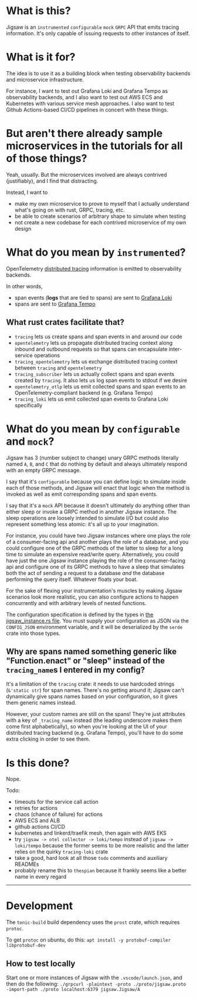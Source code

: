# What is this?
Jigsaw is an `instrumented` `configurable` `mock` `GRPC` API that emits tracing information. It's only capable of issuing requests to other instances of itself.

# What is it for?
The idea is to use it as a building block when testing observability backends and microservice infrastructure.

For instance, I want to test out Grafana Loki and Grafana Tempo as observability backends, and I also want to test out AWS ECS and Kubernetes with various service mesh approaches. I also want to test Github Actions-based CI/CD pipelines in concert with these things.

# But aren't there already sample microservices in the tutorials for all of those things?
Yeah, usually. But the microservices involved are always contrived (justifiably), and I find that distracting.

Instead, I want to
- make my own microservice to prove to myself that I actually understand what's going on with rust, GRPC, tracing, etc.
- be able to create scenarios of arbitrary shape to simulate when testing
- not create a new codebase for each contrived microservice of my own design

# What do you mean by `instrumented`?
OpenTelemetry [distributed tracing](https://opentelemetry.io/docs/concepts/observability-primer/#understanding-distributed-tracing) information is emitted to observability backends.

In other words,
- span events (**logs** that are tied to spans) are sent to [Grafana Loki](https://grafana.com/oss/loki/)
- spans are sent to [Grafana Tempo](https://grafana.com/oss/tempo/)

## What rust crates facilitate that?
- `tracing` lets us create spans and span events in and around our code
- `opentelemetry` lets us propagate distributed tracing context along inbound and outbound requests so that spans can encapsulate inter-service operations
- `tracing_opentelemetry` lets us exchange distributed tracing context between `tracing` and `opentelemetry`
- `tracing_subscriber` lets us actually collect spans and span events created by `tracing`. It also lets us log span events to stdout if we desire
- `opentelemetry_otlp` lets us emit collected spans and span events to an OpenTelemetry-compliant backend (e.g. Grafana Tempo)
- `tracing_loki` lets us emit collected span events to Grafana Loki specifically

# What do you mean by `configurable` and `mock`?
Jigsaw has 3 (number subject to change) unary GRPC methods literally named `A`, `B`, and `C` that do nothing by default and always ultimately respond with an empty GRPC message.

I say that it's `configurable` because you can define logic to simulate inside each of those methods, and Jigsaw will enact that logic when the method is invoked as well as emit corresponding spans and span events.

I say that it's a `mock` API because it doesn't ultimately do anything other than either sleep or invoke a GRPC method in another Jigsaw instance. The sleep operations are loosely intended to simulate I/O but could also represent something less atomic: it's all up to your imagination.

For instance, you could have two Jigsaw instances where one plays the role of a consumer-facing api and another plays the role of a database, and you could configure one of the GRPC methods of the latter to sleep for a long time to simulate an expensive read/write query. Alternatively, you could have just the one Jigsaw instance playing the role of the consumer-facing api and configure one of its GRPC methods to have a sleep that simulates both the act of sending a request to a database _and_ the database performing the query itself. Whatever floats your boat.

For the sake of flexing your instrumentation's muscles by making Jigsaw scenarios look more realistic, you can also configure actions to happen concurrently and with arbitrary levels of nested functions.

The configuration specification is defined by the types in [the jigsaw_instance.rs file](/src/jigsaw_instance.rs). You must supply your configuration as JSON via the `CONFIG_JSON` environment variable, and it will be deserialized by the `serde` crate into those types.

## Why are spans named something generic like "Function.enact" or "sleep" instead of the `tracing_name`s I entered in my config?
It's a limitation of the `tracing` crate: it needs to use hardcoded strings (`&'static str`) for span names. There's no getting around it; Jigsaw can't dynamically give spans names based on your configuration, so it gives them generic names instead.

However, your custom names are still on the spans! They're just attributes with a key of `_tracing_name` instead (the leading underscore makes them come first alphabetically), so when you're looking at the UI of your distributed tracing backend (e.g. Grafana Tempo), you'll have to do some extra clicking in order to see them.

# Is this done?
Nope.

Todo:
- timeouts for the service call action
- retries for actions
- chaos (chance of failure) for actions
- AWS ECS and ALB
- github actions CI/CD
- kubernetes and linkerd/traefik mesh, then again with AWS EKS
- try `jigsaw -> otel collector -> loki/tempo` instead of `jigsaw -> loki/tempo` because the former seems to be more realistic and the latter relies on the quirky `tracing-loki` crate
- take a good, hard look at all those `todo` comments and auxiliary READMEs
- probably rename this to `thespian` because it frankly seems like a better name in every regard

---
# Development
The `tonic-build` build dependency uses the `prost` crate, which requires `protoc`.

To get `protoc` on ubuntu, do this:
```apt install -y protobuf-compiler libprotobuf-dev```

## How to test locally
Start one or more instances of Jigsaw with the `.vscode/launch.json`, and then do the following:
```./grpcurl -plaintext -proto ./proto/jigsaw.proto -import-path ./proto localhost:6379 jigsaw.Jigsaw/A```